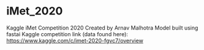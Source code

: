 # iMet_2020
Kaggle iMet Competition 2020
Created by Arnav Malhotra
Model built using fastai
Kaggle competition link (data found here):
    https://www.kaggle.com/c/imet-2020-fgvc7/overview